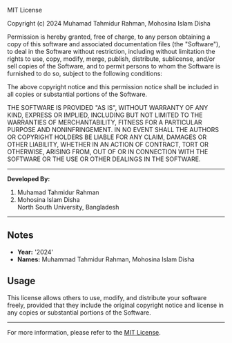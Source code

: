 MIT License

Copyright (c) 2024 Muhamad Tahmidur Rahman, Mohosina Islam Disha

Permission is hereby granted, free of charge, to any person obtaining a copy of this software and associated documentation files (the "Software"), to deal in the Software without restriction, including without limitation the rights to use, copy, modify, merge, publish, distribute, sublicense, and/or sell copies of the Software, and to permit persons to whom the Software is furnished to do so, subject to the following conditions:

The above copyright notice and this permission notice shall be included in all copies or substantial portions of the Software.

THE SOFTWARE IS PROVIDED "AS IS", WITHOUT WARRANTY OF ANY KIND, EXPRESS OR IMPLIED, INCLUDING BUT NOT LIMITED TO THE WARRANTIES OF MERCHANTABILITY, FITNESS FOR A PARTICULAR PURPOSE AND NONINFRINGEMENT. IN NO EVENT SHALL THE AUTHORS OR COPYRIGHT HOLDERS BE LIABLE FOR ANY CLAIM, DAMAGES OR OTHER LIABILITY, WHETHER IN AN ACTION OF CONTRACT, TORT OR OTHERWISE, ARISING FROM, OUT OF OR IN CONNECTION WITH THE SOFTWARE OR THE USE OR OTHER DEALINGS IN THE SOFTWARE.


---

**Developed By:**

1. Muhamad Tahmidur Rahman  
2. Mohosina Islam Disha  
North South University, Bangladesh

---

Notes
-----
- **Year:** '2024'
- **Names:** Muhammad Tahmidur Rahman, Mohosina Islam Disha

Usage
-----
This license allows others to use, modify, and distribute your software freely, provided that they include the original copyright
notice and license in any copies or substantial portions of the Software.

---

For more information, please refer to the [MIT License](https://opensource.org/licenses/MIT).
